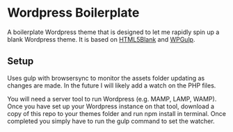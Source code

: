 # Wordpress Boilerplate

A boilerplate Wordpress theme that is designed to let me rapidly spin up a blank Wordpress theme. It is based on [HTML5Blank](https://github.com/toddmotto/html5blank) and [WPGulp](https://github.com/ahmadawais/WPGulpTheme).

## Setup
Uses gulp with browsersync to monitor the assets folder updating as changes are made. In the future I will likely add a watch on the PHP files.

You will need a server tool to run Wordpress (e.g. MAMP, LAMP, WAMP). Once you have set up your Wordpress instance on that tool, download a copy of this repo to your themes folder and run npm install in terminal. Once completed you simply have to run the gulp command to set the watcher.